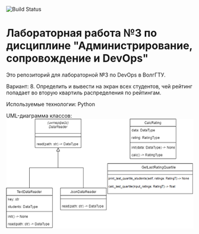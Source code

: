 ![Build Status](https://github.com/tankistqazwsx/PTLab1/actions/workflows/python-publish.yml/badge.svg)

# Лабораторная работа №3 по дисциплине "Администрирование, сопровождение и DevOps"

Это репозиторий для лабораторной №3 по DevOps в ВолгГТУ.

Вариант: 8. Определить и вывести на экран всех студентов, чей рейтинг попадает во вторую квартиль распределения по рейтингам.

Используемые технологии: Python

UML-диаграмма классов:
![class diagram](./1.drawio.png)
